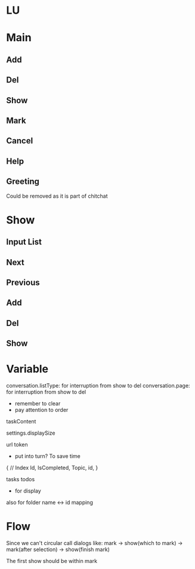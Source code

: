 # LU

# Main

## Add
## Del
## Show
## Mark
## Cancel
## Help
## Greeting
Could be removed as it is part of chitchat

# Show
## Input List

## Next
## Previous

## Add
## Del
## Show

# Variable
conversation.listType: for interruption from show to del
conversation.page: for interruption from show to del
- remember to clear
- pay attention to order

taskContent

settings.displaySize

url
token
- put into turn? To save time

{
    // Index
    Id,
    IsCompleted,
    Topic,
    id,
}

tasks
todos
- for display

also for folder name <-> id mapping

# Flow

Since we can't circular call dialogs like:
    mark -> show(which to mark) -> mark(after selection) -> show(finish mark)

The first show should be within mark
